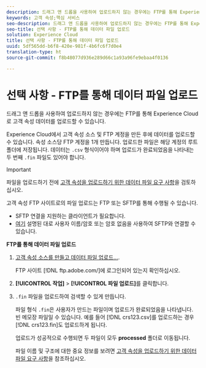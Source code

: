 ```yaml
---
description: 드래그 앤 드롭을 사용하여 업로드하지 않는 경우에는 FTP를 통해 Experience Cloud로 고객 속성 데이터를 업로드할 수 있습니다.
keywords: 고객 속성;핵심 서비스
seo-description: 드래그 앤 드롭을 사용하여 업로드하지 않는 경우에는 FTP를 통해 Experience Cloud로 고객 속성 데이터를 업로드할 수 있습니다.
seo-title: 선택 사항 - FTP를 통해 데이터 파일 업로드
solution: Experience Cloud
title: 선택 사항 - FTP를 통해 데이터 파일 업로드
uuid: 5df565dd-b6f8-420e-981f-4b6fc6f7d0e4
translation-type: ht
source-git-commit: f8b48077d936e289d66c1a93a96fe9ebaa4f0136

---
```



# 선택 사항 - FTP를 통해 데이터 파일 업로드

드래그 앤 드롭을 사용하여 업로드하지 않는 경우에는 FTP를 통해 Experience Cloud로 고객 속성 데이터를 업로드할 수 있습니다.

Experience Cloud에서 고객 속성 소스 및 FTP 계정을 만든 후에 데이터를 업로드할 수 있습니다. 속성 소스당 FTP 계정을 1개 만듭니다. 업로드한 파일은 해당 계정의 루트 폴더에 저장됩니다. 데이터는 `.csv` 형식이어야 하며 업로드가 완료되었음을 나타내는 두 번째 `.fin` 파일도 있어야 합니다.

>[!IMPORTANT]
>
>파일을 업로드하기 전에 [고객 속성을 업로드하기 위한 데이터 파일 요구 사항](../attributes/crs-data-file.md#concept_DE908F362DF24172BFEF48E1797DAF19)을 검토하십시오.


고객 속성 FTP 사이트로의 파일 업로드는 FTP 또는 SFTP를 통해 수행될 수 있습니다.

* SFTP 연결을 지원하는 클라이언트가 필요합니다.
* [여기](https://marketing.adobe.com/resources/help/ko_KR/whitepapers/ftp/?f=ftp_sftp_cert_auth) 설명된 대로 사용자 이름/암호 또는 암호 없음을 사용하여 SFTP와 연결할 수 있습니다.



<!-- <p>Error states - get with Matt and Dave </p> 
<p>What are the most common reasons for doing this? Retail? Do a use case example, then show an AN example. </p> 
<p>You create one FTP per attribute source. Files go to the root folder in that account. The file type .fin is user-created. (For example, upload a .csv then a .fin of the same name, which signals you have completed the upload. https://wiki.corp.adobe.com/display/marketingcloud/Customer+Record+Services#CustomerRecordServices-FileFormats (leverage for doc). Possibly link from FTP File Reqs page to a help file about naming conventions. Need a new file type page for this. Similar content here: https://marketing.adobe.com/resources/help/en_US/reference/c_general_file_structure.html and here: https://marketing.adobe.com/resources/help/en_US/whitepapers/ftp/ftp_datasources.html </p> 
<p>Drag-n-drop and zip functionality for uploads - 1/21/2015. S/b less than 100 megs for drag and drop zip file. Fin file not required for drag/drop. </p> 
<p>Preview Data - shows the last upload (?) </p> 
<p>Need a link to the "instructions" on that information icon with the image. </p> 
<p>Workflow: Drag and drop, validate schema, configure subscription, save/activate. </p> -->
**FTP를 통해 데이터 파일 업로드**

1. [고객 속성 소스를 만들고 데이터 파일 업로드...](../attributes/t-crs-usecase.md#task_BCC327B2A0EF4A1BBB2934013AB92B78).

   FTP 사이트 [!DNL ftp.adobe.com/<sftpname>]에 로그인되어 있는지 확인하십시오.

1. **[!UICONTROL 작업]** &gt; **[!UICONTROL 파일 업로드]**&#x200B;를 클릭합니다.

1. `.fin` 파일을 업로드하여 검색할 수 있게 만듭니다.

   파일 형식 `.fin`은 사용자가 만드는 파일이며 업로드가 완료되었음을 나타냅니다. 빈 메모장 파일일 수 있습니다. 예를 들어 [!DNL crs123.csv]를 업로드하는 경우 [!DNL crs123.fin]도 업로드하게 됩니다.

   업로드가 성공적으로 수행되면 두 파일이 모두 **processed** 폴더로 이동됩니다.


   파일 이름 및 구조에 대한 중요 정보를 보려면 [고객 속성을 업로드하기 위한 데이터 파일 요구 사항](../attributes/crs-data-file.md#concept_DE908F362DF24172BFEF48E1797DAF19)을 참조하십시오.
